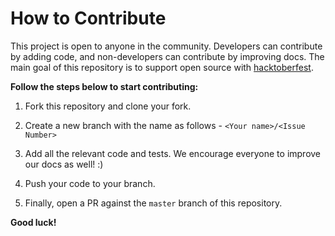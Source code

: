 # How to Contribute

This project is open to anyone in the community. Developers can contribute by adding code, and non-developers can contribute by improving docs. The main goal of this repository is to support open source with [hacktoberfest](http://hacktoberfest.digitalocean.com).

**Follow the steps below to start contributing:**

1. Fork this repository and clone your fork.

2. Create a new branch with the name as follows - `<Your name>/<Issue Number>`

3. Add all the relevant code and tests. We encourage everyone to improve our docs as well! :)

4. Push your code to your branch.

5. Finally, open a PR against the `master` branch of this repository.

**Good luck!**
